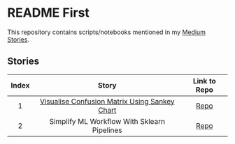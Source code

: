 # README First
 This repository contains scripts/notebooks mentioned in my <a href="https://medium.com/@hrishikesh.pe">Medium Stories</a>.
 
 ## Stories
|Index|Story|Link to Repo|
|:----:|:----:|:---:|
|1| <a href="https://medium.com/@hrishikesh.pe/an-unique-way-of-visualising-confusion-matrix-sankey-chart-de8e4d09b9b">Visualise Confusion Matrix Using Sankey Chart</a>|<a href="https://github.com/hrishi-ds/Medium/tree/main/Visualize-Confusion-Matrix-Using-Sankey-Diagram">Repo</a>|
|2| Simplify ML Workflow With Sklearn Pipelines|<a href="https://github.com/hrishi-ds/Medium/tree/main/How-To-Implement-Sklearn-Pipelines-For-Simplified-Machine-Learning-Workflow">Repo</a>|



